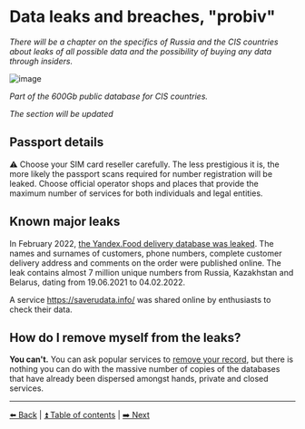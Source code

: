 # Data leaks and breaches, "probiv"

*There will be a chapter on the specifics of Russia and the CIS countries about leaks of all possible data and the possibility of buying any data through insiders.*

![image](https://user-images.githubusercontent.com/31013580/148645741-47de48bc-af8c-45db-bf1c-3e7004f4ff95.png)

*Part of the 600Gb public database for CIS countries.*

*The section will be updated*

## Passport details

⚠️ Choose your SIM card reseller carefully. The less prestigious it is, the more likely the passport scans required for number registration will be leaked. Choose official operator shops and places that provide the maximum number of services for both individuals and legal entities.

## Known major leaks

In February 2022, [the Yandex.Food delivery database was leaked](https://habr.com/ru/news/t/654039/).
The names and surnames of customers, phone numbers, complete customer delivery address and comments on the order were published online.
The leak contains almost 7 million unique numbers from Russia, Kazakhstan and Belarus, dating from 19.06.2021 to 04.02.2022.

A service https://saverudata.info/ was shared online by enthusiasts to check their data.

## How do I remove myself from the leaks?

**You can't.** You can ask popular services to [remove your record](./deleteme.md), but there is nothing you can do with the massive number of copies of the databases that have already been dispersed amongst hands, private and closed services.

---

[⬅️ Back](./password.md) | [⏫ Table of contents](../README.md) | [➡️ Next](./breach-detection.md)
